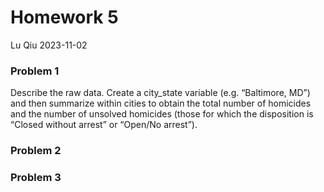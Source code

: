 Homework 5
================
Lu Qiu
2023-11-02

### Problem 1

Describe the raw data. Create a city_state variable (e.g. “Baltimore,
MD”) and then summarize within cities to obtain the total number of
homicides and the number of unsolved homicides (those for which the
disposition is “Closed without arrest” or “Open/No arrest”).

### Problem 2

### Problem 3
